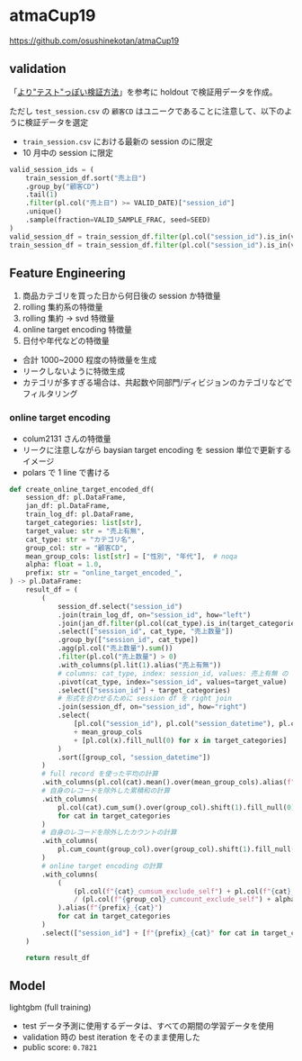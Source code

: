 # atmaCup19

https://github.com/osushinekotan/atmaCup19

## validation

「[より"テスト"っぽい検証方法](https://www.guruguru.science/competitions/26/discussions/d4ddc671-1c92-4d9d-9e21-41ffff7df100/)」を参考に holdout で検証用データを作成。

ただし `test_session.csv` の `顧客CD` はユニークであることに注意して、以下のように検証データを選定

- `train_session.csv` における最新の session のに限定
- 10 月中の session に限定

```python
valid_session_ids = (
    train_session_df.sort("売上日")
    .group_by("顧客CD")
    .tail(1)
    .filter(pl.col("売上日") >= VALID_DATE)["session_id"]
    .unique()
    .sample(fraction=VALID_SAMPLE_FRAC, seed=SEED)
)
valid_session_df = train_session_df.filter(pl.col("session_id").is_in(valid_session_ids))
train_session_df = train_session_df.filter(pl.col("session_id").is_in(valid_session_ids).not_())
```

## Feature Engineering

1. 商品カテゴリを買った日から何日後の session か特徴量
2. rolling 集約系の特徴量
3. rolling 集約 -> svd 特徴量
4. online target encoding 特徴量
5. 日付や年代などの特徴量

- 合計 1000~2000 程度の特徴量を生成
- リークしないように特徴生成
- カテゴリが多すぎる場合は、共起数や同部門/ディビジョンのカテゴリなどでフィルタリング

### online target encoding

- colum2131 さんの特徴量
- リークに注意しながら baysian target encoding を session 単位で更新するイメージ
- polars で 1 line で書ける

```python
def create_online_target_encoded_df(
    session_df: pl.DataFrame,
    jan_df: pl.DataFrame,
    train_log_df: pl.DataFrame,
    target_categories: list[str],
    target_value: str = "売上有無",
    cat_type: str = "カテゴリ名",
    group_col: str = "顧客CD",
    mean_group_cols: list[str] = ["性別", "年代"],  # noqa
    alpha: float = 1.0,
    prefix: str = "online_target_encoded_",
) -> pl.DataFrame:
    result_df = (
        (
            session_df.select("session_id")
            .join(train_log_df, on="session_id", how="left")
            .join(jan_df.filter(pl.col(cat_type).is_in(target_categories)), on="JAN", how="left")
            .select(["session_id", cat_type, "売上数量"])
            .group_by(["session_id", cat_type])
            .agg(pl.col("売上数量").sum())
            .filter(pl.col("売上数量") > 0)
            .with_columns(pl.lit(1).alias("売上有無"))
            # columns: cat_type, index: session_id, values: 売上有無 の cross tab
            .pivot(cat_type, index="session_id", values=target_value)
            .select(["session_id"] + target_categories)
            # 形式を合わせるために session df を right join
            .join(session_df, on="session_id", how="right")
            .select(
                [pl.col("session_id"), pl.col("session_datetime"), pl.col(group_col)]
                + mean_group_cols
                + [pl.col(x).fill_null(0) for x in target_categories]
            )
            .sort([group_col, "session_datetime"])
        )
        # full record を使った平均の計算
        .with_columns(pl.col(cat).mean().over(mean_group_cols).alias(f"{cat}_mean") for cat in target_categories)
        # 自身のレコードを除外した累積和の計算
        .with_columns(
            pl.col(cat).cum_sum().over(group_col).shift(1).fill_null(0).alias(f"{cat}_cumsum_exclude_self")
            for cat in target_categories
        )
        # 自身のレコードを除外したカウントの計算
        .with_columns(
            pl.cum_count(group_col).over(group_col).shift(1).fill_null(0).alias(f"{group_col}_cumcount_exclude_self")
        )
        # online target encoding の計算
        .with_columns(
            (
                (pl.col(f"{cat}_cumsum_exclude_self") + pl.col(f"{cat}_mean") * alpha)
                / (pl.col(f"{group_col}_cumcount_exclude_self") + alpha)
            ).alias(f"{prefix}_{cat}")
            for cat in target_categories
        )
        .select(["session_id"] + [f"{prefix}_{cat}" for cat in target_categories])
    )

    return result_df
```

## Model

lightgbm (full training)

- test データ予測に使用するデータは、すべての期間の学習データを使用
- validation 時の best iteration をそのまま使用した
- public score: `0.7821`
